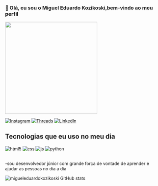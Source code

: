 ### 👋 Olá, eu sou o Miguel Eduardo Kozikoski,bem-vindo ao meu perfil
<p>
  <img src="https://media1.giphy.com/media/v1.Y2lkPTc5MGI3NjExcXMwYjExNDV2MG91NTh3NjV3bjZwdXNjZGI2N3R1eHY4OWpxNDZiaSZlcD12MV9pbnRlcm5hbF9naWZfYnlfaWQmY3Q9cw/h2gSXlEKlEUqmCxoRR/giphy.gif" width="300" />
</p>

[![Instagram](https://img.shields.io/badge/Instagram-E4405F?style=for-the-badge&logo=instagram&logoColor=white)](https://instagram.com/sujeitoprogramador)
[![Threads](https://img.shields.io/badge/Threads-000000?style=for-the-badge&logo=Threads&logoColor=white)](https://www.threads.com/@migs_sk)
[![LinkedIn](https://img.shields.io/badge/linkedin-%230077B5.svg?style=for-the-badge&logo=linkedin&logoColor=white)](https://www.linkedin.com/in/miguel-eduardo-kozikoski-37a258303/)
## Tecnologias que eu uso no meu dia

<div style="display: inline_block">
  <img align="center" alt="html5" src="https://img.shields.io/badge/HTML5-E34F26?style=for-the-badge&logo=html5&logoColor=white" />
  <img align="center" alt="css" src="https://img.shields.io/badge/CSS3-1572B6?style=for-the-badge&logo=css3&logoColor=white" />
  <img align="center" alt="js" src="https://img.shields.io/badge/JavaScript-F7DF1E?style=for-the-badge&logo=javascript&logoColor=black" />
   <img align="center" alt="python" src="https://img.shields.io/badge/python-3670A0?style=for-the-badge&logo=python&logoColor=ffdd54" />
</div><br/>

-sou desenvolvedor júnior com grande força de vontade de aprender e ajudar as pessoas no dia a dia 

![migueleduardokozikoski GitHub stats](https://github-readme-stats.vercel.app/api?username=migueleduardokozikoski&show_icons=true&theme=dracula)


